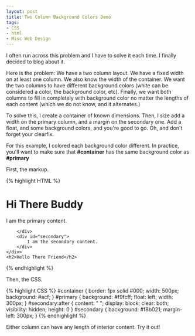 ```yaml
---
layout: post
title: Two Column Background Colors Demo
tags:
- CSS
- html
- Misc Web Design
---
```


I often run across this problem and I have to solve it each time.  I finally decided to blog about it.

Here is the problem:  We have a two column layout.  We have a fixed width on at least one column.  We also know the width of the container.  We want the two columns to have different background colors (white can be considered a color, the background color, etc).  Finally, we want both columns to fill in completely with background color no matter the lengths of each content (which we do not know, and it alternates.)  

To solve this, I create a container of known dimensions.  Then, I size add a width on the primary column, and a margin on the secondary one.  Add a float, and some background colors, and you're good to go.  Oh, and don't forget your clearfix.  

For this example, I colored each background color different.  In practice, you'll want to make sure that **#container** has the same background color as **#primary**

First, the markup.

    
{% highlight HTML %}
<body>
    <h1>Hi There Buddy</h1>
    <div id="container">
        <div id="primary">
            I am the primary content.

        </div>
        <div id="secondary">
            I am the secondary content.
        </div>
    </div>
    <h2>Hello There Friend</h2>
</body>
{% endhighlight %}    




Then, the CSS.

    
{% highlight CSS %}
#container {
    border: 1px solid #000;
    width: 500px;
    background: #acf;
}
#primary {
    background: #f9fcff;
    float: left;
    width: 300px;
}
#secondary:after {
    content: " ";
    display: block;
    clear: both;
    visibility: hidden;
    height: 0
}
#secondary {
    background: #f8b021;
    margin-left: 300px;
}
{% endhighlight %}    
    



Either column can have any length of interior content.  Try it out!
